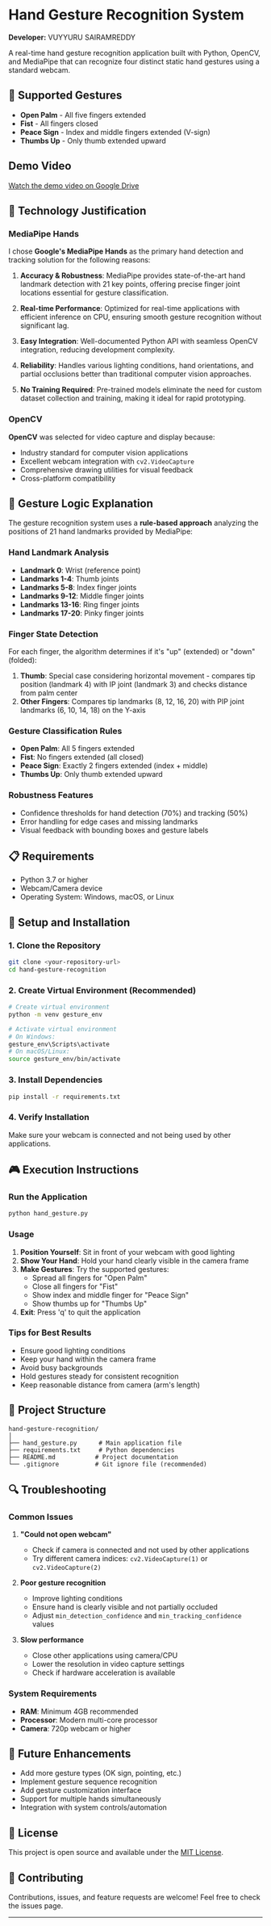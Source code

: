 # Hand Gesture Recognition System

**Developer:** VUYYURU SAIRAMREDDY 

A real-time hand gesture recognition application built with Python, OpenCV, and MediaPipe that can recognize four distinct static hand gestures using a standard webcam.

## 🎯 Supported Gestures

- **Open Palm** - All five fingers extended
- **Fist** - All fingers closed
- **Peace Sign** - Index and middle fingers extended (V-sign)
- **Thumbs Up** - Only thumb extended upward
## Demo Video

[Watch the demo video on Google Drive](https://drive.google.com/file/d/10B0cL4PqUrTp6BUTT7R0nJ8iJ9XB1MNV/view?usp=sharing)


## 🔧 Technology Justification

### MediaPipe Hands
I chose **Google's MediaPipe Hands** as the primary hand detection and tracking solution for the following reasons:

1. **Accuracy & Robustness**: MediaPipe provides state-of-the-art hand landmark detection with 21 key points, offering precise finger joint locations essential for gesture classification.

2. **Real-time Performance**: Optimized for real-time applications with efficient inference on CPU, ensuring smooth gesture recognition without significant lag.

3. **Easy Integration**: Well-documented Python API with seamless OpenCV integration, reducing development complexity.

4. **Reliability**: Handles various lighting conditions, hand orientations, and partial occlusions better than traditional computer vision approaches.

5. **No Training Required**: Pre-trained models eliminate the need for custom dataset collection and training, making it ideal for rapid prototyping.

### OpenCV
**OpenCV** was selected for video capture and display because:
- Industry standard for computer vision applications
- Excellent webcam integration with `cv2.VideoCapture`
- Comprehensive drawing utilities for visual feedback
- Cross-platform compatibility

## 🧠 Gesture Logic Explanation

The gesture recognition system uses a **rule-based approach** analyzing the positions of 21 hand landmarks provided by MediaPipe:

### Hand Landmark Analysis
- **Landmark 0**: Wrist (reference point)
- **Landmarks 1-4**: Thumb joints
- **Landmarks 5-8**: Index finger joints
- **Landmarks 9-12**: Middle finger joints
- **Landmarks 13-16**: Ring finger joints
- **Landmarks 17-20**: Pinky finger joints

### Finger State Detection
For each finger, the algorithm determines if it's "up" (extended) or "down" (folded):

1. **Thumb**: Special case considering horizontal movement - compares tip position (landmark 4) with IP joint (landmark 3) and checks distance from palm center
2. **Other Fingers**: Compares tip landmarks (8, 12, 16, 20) with PIP joint landmarks (6, 10, 14, 18) on the Y-axis

### Gesture Classification Rules
- **Open Palm**: All 5 fingers extended
- **Fist**: No fingers extended (all closed)
- **Peace Sign**: Exactly 2 fingers extended (index + middle)
- **Thumbs Up**: Only thumb extended upward

### Robustness Features
- Confidence thresholds for hand detection (70%) and tracking (50%)
- Error handling for edge cases and missing landmarks
- Visual feedback with bounding boxes and gesture labels

## 📋 Requirements

- Python 3.7 or higher
- Webcam/Camera device
- Operating System: Windows, macOS, or Linux

## 🚀 Setup and Installation

### 1. Clone the Repository
```bash
git clone <your-repository-url>
cd hand-gesture-recognition
```

### 2. Create Virtual Environment (Recommended)
```bash
# Create virtual environment
python -m venv gesture_env

# Activate virtual environment
# On Windows:
gesture_env\Scripts\activate
# On macOS/Linux:
source gesture_env/bin/activate
```

### 3. Install Dependencies
```bash
pip install -r requirements.txt
```

### 4. Verify Installation
Make sure your webcam is connected and not being used by other applications.

## 🎮 Execution Instructions

### Run the Application
```bash
python hand_gesture.py
```

### Usage
1. **Position Yourself**: Sit in front of your webcam with good lighting
2. **Show Your Hand**: Hold your hand clearly visible in the camera frame
3. **Make Gestures**: Try the supported gestures:
   - Spread all fingers for "Open Palm"
   - Close all fingers for "Fist" 
   - Show index and middle finger for "Peace Sign"
   - Show thumbs up for "Thumbs Up"
4. **Exit**: Press 'q' to quit the application

### Tips for Best Results
- Ensure good lighting conditions
- Keep your hand within the camera frame
- Avoid busy backgrounds
- Hold gestures steady for consistent recognition
- Keep reasonable distance from camera (arm's length)

## 📁 Project Structure
```
hand-gesture-recognition/
│
├── hand_gesture.py      # Main application file
├── requirements.txt     # Python dependencies
├── README.md           # Project documentation
└── .gitignore          # Git ignore file (recommended)
```

## 🔍 Troubleshooting

### Common Issues

1. **"Could not open webcam"**
   - Check if camera is connected and not used by other applications
   - Try different camera indices: `cv2.VideoCapture(1)` or `cv2.VideoCapture(2)`

2. **Poor gesture recognition**
   - Improve lighting conditions
   - Ensure hand is clearly visible and not partially occluded
   - Adjust `min_detection_confidence` and `min_tracking_confidence` values

3. **Slow performance**
   - Close other applications using camera/CPU
   - Lower the resolution in video capture settings
   - Check if hardware acceleration is available

### System Requirements
- **RAM**: Minimum 4GB recommended
- **Processor**: Modern multi-core processor
- **Camera**: 720p webcam or higher

## 🔮 Future Enhancements

- Add more gesture types (OK sign, pointing, etc.)
- Implement gesture sequence recognition
- Add gesture customization interface
- Support for multiple hands simultaneously
- Integration with system controls/automation

## 📄 License

This project is open source and available under the [MIT License](LICENSE).

## 🤝 Contributing

Contributions, issues, and feature requests are welcome! Feel free to check the issues page.

---



